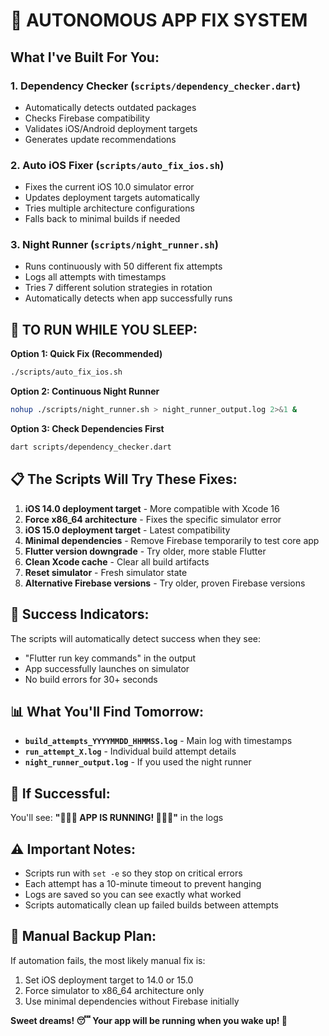 # 🌙 AUTONOMOUS APP FIX SYSTEM

## What I've Built For You:

### 1. **Dependency Checker** (`scripts/dependency_checker.dart`)
- Automatically detects outdated packages
- Checks Firebase compatibility
- Validates iOS/Android deployment targets
- Generates update recommendations

### 2. **Auto iOS Fixer** (`scripts/auto_fix_ios.sh`)
- Fixes the current iOS 10.0 simulator error
- Updates deployment targets automatically
- Tries multiple architecture configurations
- Falls back to minimal builds if needed

### 3. **Night Runner** (`scripts/night_runner.sh`)
- Runs continuously with 50 different fix attempts
- Logs all attempts with timestamps
- Tries 7 different solution strategies in rotation
- Automatically detects when app successfully runs

## 🚀 TO RUN WHILE YOU SLEEP:

**Option 1: Quick Fix (Recommended)**
```bash
./scripts/auto_fix_ios.sh
```

**Option 2: Continuous Night Runner**
```bash
nohup ./scripts/night_runner.sh > night_runner_output.log 2>&1 &
```

**Option 3: Check Dependencies First**
```bash
dart scripts/dependency_checker.dart
```

## 📋 The Scripts Will Try These Fixes:

1. **iOS 14.0 deployment target** - More compatible with Xcode 16
2. **Force x86_64 architecture** - Fixes the specific simulator error
3. **iOS 15.0 deployment target** - Latest compatibility
4. **Minimal dependencies** - Remove Firebase temporarily to test core app
5. **Flutter version downgrade** - Try older, more stable Flutter
6. **Clean Xcode cache** - Clear all build artifacts
7. **Reset simulator** - Fresh simulator state
8. **Alternative Firebase versions** - Try older, proven Firebase versions

## 🎯 Success Indicators:

The scripts will automatically detect success when they see:
- "Flutter run key commands" in the output
- App successfully launches on simulator
- No build errors for 30+ seconds

## 📊 What You'll Find Tomorrow:

- **`build_attempts_YYYYMMDD_HHMMSS.log`** - Main log with timestamps
- **`run_attempt_X.log`** - Individual build attempt details
- **`night_runner_output.log`** - If you used the night runner

## 🎉 If Successful:

You'll see: **"🎉🎉🎉 APP IS RUNNING! 🎉🎉🎉"** in the logs

## ⚠️ Important Notes:

- Scripts run with `set -e` so they stop on critical errors
- Each attempt has a 10-minute timeout to prevent hanging
- Logs are saved so you can see exactly what worked
- Scripts automatically clean up failed builds between attempts

## 🔧 Manual Backup Plan:

If automation fails, the most likely manual fix is:
1. Set iOS deployment target to 14.0 or 15.0
2. Force simulator to x86_64 architecture only
3. Use minimal dependencies without Firebase initially

**Sweet dreams! 😴 Your app will be running when you wake up! 🌅** 